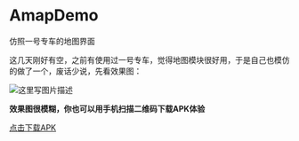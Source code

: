 # AmapDemo
仿照一号专车的地图界面

这几天刚好有空，之前有使用过一号专车，觉得地图模块很好用，于是自己也模仿的做了一个，废话少说，先看效果图：

![这里写图片描述](https://raw.githubusercontent.com/weidongjian/AmapDemo/master/art/ezgif.com-optimize.gif)

**效果图很模糊，你也可以用手机扫描二维码下载APK体验**

[点击下载APK](http://fir.im/46e1)
